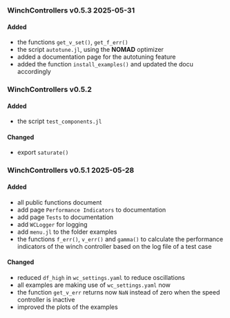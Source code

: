 ### WinchControllers v0.5.3 2025-05-31
#### Added
- the functions `get_v_set()`, `get_f_err()`
- the script `autotune.jl`, using the **NOMAD** optimizer
- added a documentation page for the autotuning feature
- added the function `install_examples()` and updated the docu accordingly

### WinchControllers v0.5.2
#### Added
- the script `test_components.jl`
#### Changed
- export `saturate()`

### WinchControllers v0.5.1 2025-05-28
#### Added
- all public functions document
- add page `Performance Indicators` to documentation
- add page `Tests` to documentation
- add `WCLogger` for logging
- add `menu.jl` to the folder examples
- the functions `f_err()`, `v_err()` and `gamma()` to calculate the performance indicators of the winch controller based on the log file of a test case 

#### Changed
- reduced `df_high` in `wc_settings.yaml` to reduce oscillations
- all examples are making use of `wc_settings.yaml` now
- the function `get_v_err` returns now `NaN` instead of zero when the speed controller is inactive
- improved the plots of the examples
